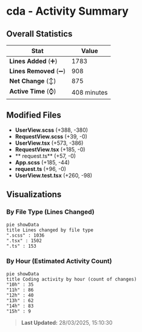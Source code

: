 # cda - Activity Summary 

## Overall Statistics

| Stat                   | Value                                                             |
| ---------------------- | ----------------------------------------------------------------- |
| **Lines Added** (➕)   | 1783                                          |
| **Lines Removed** (➖) | 908                                        |
| **Net Change** (↕)    | 875                |
| **Active Time** (⌚)   | 408 minutes |


## Modified Files
- **UserView.scss** (+388, -380)
- **RequestView.scss** (+39, -0)
- **UserView.tsx** (+573, -386)
- **RequestView.tsx** (+185, -0)
- ** request.ts** (+57, -0)
- **App.scss** (+185, -44)
- **request.ts** (+96, -0)
- **UserView.test.tsx** (+260, -98)

## Visualizations

### By File Type (Lines Changed)

```mermaid
pie showData
title Lines changed by file type
".scss" : 1036
".tsx" : 1502
".ts" : 153
```

### By Hour (Estimated Activity Count)

```mermaid
pie showData
title Coding activity by hour (count of changes)
"10h" : 35
"11h" : 86
"12h" : 40
"13h" : 62
"14h" : 83
"15h" : 9
```


> **Last Updated:** 28/03/2025, 15:10:30